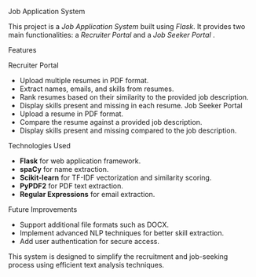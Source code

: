  Job Application System

This project is a *Job Application System* built using *Flask*. It provides two main functionalities: a *Recruiter Portal* and a *Job Seeker Portal* .

 Features

 Recruiter Portal
- Upload multiple resumes in PDF format.
- Extract names, emails, and skills from resumes.
- Rank resumes based on their similarity to the provided job description.
- Display skills present and missing in each resume.
 Job Seeker Portal
- Upload a resume in PDF format.
- Compare the resume against a provided job description.
- Display skills present and missing compared to the job description.

 Technologies Used

- **Flask** for web application framework.
- **spaCy** for name extraction.
- **Scikit-learn** for TF-IDF vectorization and similarity scoring.
- **PyPDF2** for PDF text extraction.
- **Regular Expressions** for email extraction.

 Future Improvements

- Support additional file formats such as DOCX.
- Implement advanced NLP techniques for better skill extraction.
- Add user authentication for secure access.



This system is designed to simplify the recruitment and job-seeking process using efficient text analysis techniques.

